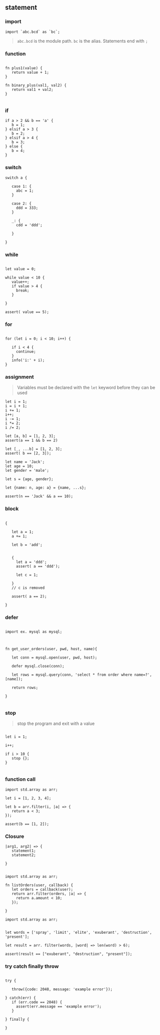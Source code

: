 ## statement

### import
```
import `abc.bcd` as `bc`;
```

> `abc.bcd` is the module path. `bc` is the alias. Statements end with `;`

### function

``` wby

fn plus1(value) {
   return value + 1;
}

fn binary_plus(val1, val2) {
   return val1 + val2;
}


```

### if

``` wby
if a > 2 && b == 'a' {
   b = 1;
} elsif a > 3 {
   b = 2;
} elsif a > 4 {
   b = 3;
} else {
   b = 4;
}

```

### switch

``` wby
switch a {

   case 1: {
     abc = 1;
   }

   case 2: {
     ddd = 333;
   }

   _: {
     cdd = 'ddd';

   }

}

```

### while

``` wby

let value = 0;

while value < 10 {
   value++;
   if value > 4 {
     break;
   }

}

assert( value == 5);

```


### for

``` wby

for (let i = 0; i < 10; i++) {
  
   if i < 4 {
     continue;
   }
   info('i:' + i);
}

```

### assignment

> Variables must be declared with the `let` keyword before they can be used

``` wby
let i = 1;
i = i + 1;
i += 1;
i++;
i -= 1;
i *= 2;
i /= 2;

let [a, b] = [1, 2, 3];
assert(a == 1 && b == 2)

let [_, ...b] = [1, 2, 3];
assert( b == [2, 3]);

let name = 'Jack';
let age = 10;
let gender = 'male';

let s = {age, gender};

let {name: n, age: a} = {name, ...s};

assert(n == 'Jack' && a == 10);

```


### block

``` wby

{

   let a = 1;
   a += 1;

   let b = 'add';


   {
     let a = 'ddd';
     assert( a == 'ddd');

     let c = 1;

   }
   // c is removed

   assert( a == 2);

}

```

### defer

``` wby

import ex. mysql as mysql;



fn get_user_orders(user, pwd, host, name){

   let conn = mysql.open(user, pwd, host);

   defer mysql.close(conn);

   let rows = mysql.query(conn, 'select * from order where name=?', [name]);

   return rows;
  
}


```

### stop

> stop the program and exit with a value

``` wby

let i = 1;

i++;

if i > 10 {
   stop {};
}


```

### function call

``` wby
import std.array as arr;

let i = [1, 2, 3, 4];

let b = arr.filter(i, |a| => {
   return a < 3;
});

assert(b == [1, 2]);

```

### Closure

``` wby
|arg1, arg2| => {
   statement1;
   statement2;
  
}

```

``` wby

import std.array as arr;

fn listOrders(user, callback) {
   let orders = callback(user);
   return arr.filter(orders, |a| => {
     return a.amount < 10;
   });

}

```


``` wby
import std.array as arr;


let words = ['spray', 'limit', 'elite', 'exuberant', 'destruction', 'present'];

let result = arr. filter(words, |word| => len(word) > 6);

assert(result == ["exuberant", "destruction", "present"]);

```



### try catch finally throw

``` wby

try {

   throw({code: 2048, message: 'example error'});

} catch(err) {
   if (err.code == 2048) {
     assert(err.message == 'example error');
   }

} finally {

}


```